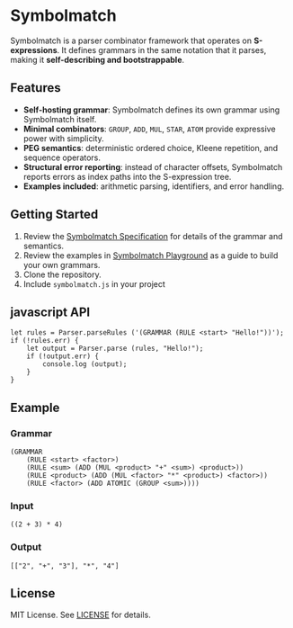 # Symbolmatch

Symbolmatch is a parser combinator framework that operates on **S-expressions**. It defines grammars in the same notation that it parses, making it **self-describing and bootstrappable**.  

## Features

- **Self-hosting grammar**: Symbolmatch defines its own grammar using Symbolmatch itself.  
- **Minimal combinators**: `GROUP`, `ADD`, `MUL`, `STAR`, `ATOM` provide expressive power with simplicity.  
- **PEG semantics**: deterministic ordered choice, Kleene repetition, and sequence operators.  
- **Structural error reporting**: instead of character offsets, Symbolmatch reports errors as index paths into the S-expression tree.  
- **Examples included**: arithmetic parsing, identifiers, and error handling.

## Getting Started

1. Review the [Symbolmatch Specification](https://tearflake.github.io/symbolmatch/docs/symbolmatch) for details of the grammar and semantics.  
2. Review the examples in [Symbolmatch Playground](https://tearflake.github.io/symbolmatch/playground/) as a guide to build your own grammars.  
3. Clone the repository.  
4. Include `symbolmatch.js` in your project  

## javascript API  

```
let rules = Parser.parseRules ('(GRAMMAR (RULE <start> "Hello!"))');
if (!rules.err) {
    let output = Parser.parse (rules, "Hello!");
    if (!output.err) {
        console.log (output);
    }
}
```

## Example

### Grammar

```
(GRAMMAR
    (RULE <start> <factor>)
    (RULE <sum> (ADD (MUL <product> "+" <sum>) <product>))
    (RULE <product> (ADD (MUL <factor> "*" <product>) <factor>))
    (RULE <factor> (ADD ATOMIC (GROUP <sum>))))
```

### Input

```
((2 + 3) * 4)
```

### Output

```
[["2", "+", "3"], "*", "4"]
```

## License

MIT License. See [LICENSE](LICENSE) for details.

